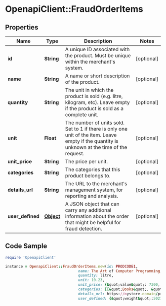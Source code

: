 # OpenapiClient::FraudOrderItems

## Properties

Name | Type | Description | Notes
------------ | ------------- | ------------- | -------------
**id** | **String** | A unique ID associated with the product. Must be unique within the merchant&#39;s system. | [optional] 
**name** | **String** | A name or short description of the product. | [optional] 
**quantity** | **String** | The unit in which the product is sold (e.g. litre, kilogram, etc). Leave empty if the product is sold as a complete unit. | [optional] 
**unit** | **Float** | The number of units sold. Set to 1 if there is only one unit of the item. Leave empty if the quantity is unknown at the time of the request. | [optional] 
**unit_price** | **String** | The price per unit. | [optional] 
**categories** | **String** | The categories that this product belongs to. | [optional] 
**details_url** | **String** | The URL to the merchant&#39;s management system, for reporting and analysis. | [optional] 
**user_defined** | [**Object**](.md) | A JSON object that can carry any additional information about the order that might be helpful for fraud detection. | [optional] 

## Code Sample

```ruby
require 'OpenapiClient'

instance = OpenapiClient::FraudOrderItems.new(id: PRODCODE1,
                                 name: The Art of Computer Programming,
                                 quantity: litre,
                                 unit: 10.23,
                                 unit_price: {&quot;value&quot;: 7300, &quot;currency&quot;: &quot;USD&quot;},
                                 categories: [[&quot;Books&quot;, &quot;Computers &amp; Technology&quot;, &quot;Programming&quot;], [&quot;Books&quot;, &quot;Text Books&quot;, &quot;Computer Science&quot;]],
                                 details_url: https://mystore.domain/product/PRODCODE1,
                                 user_defined: {&quot;weight&quot;:5021.23,&quot;vat&quot;:0.06})
```


